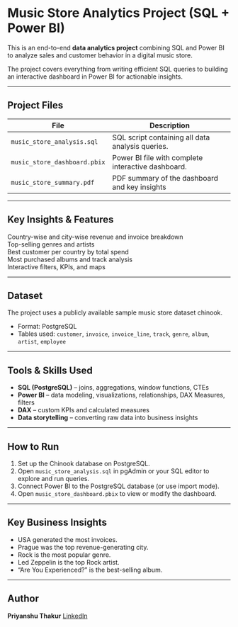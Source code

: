 # Music Store Analytics Project (SQL + Power BI)

This is an end-to-end **data analytics project** combining SQL and Power BI to analyze sales and customer behavior in a digital music store.

The project covers everything from writing efficient SQL queries to building an interactive dashboard in Power BI for actionable insights.

---

## Project Files

| File | Description |
|------|-------------|
| `music_store_analysis.sql` | SQL script containing all data analysis queries. |
| `music_store_dashboard.pbix` | Power BI file with complete interactive dashboard. |
| `music_store_summary.pdf` | PDF summary of the dashboard and key insights  |

---

## Key Insights & Features

 Country-wise and city-wise revenue and invoice breakdown  
 Top-selling genres and artists  
 Best customer per country by total spend  
 Most purchased albums and track analysis  
 Interactive filters, KPIs, and maps

---

## Dataset

The project uses a publicly available sample music store dataset chinook.

- Format: PostgreSQL
- Tables used: `customer`, `invoice`, `invoice_line`, `track`, `genre`, `album`, `artist`, `employee`

---

## Tools & Skills Used

- **SQL (PostgreSQL)** – joins, aggregations, window functions, CTEs  
- **Power BI** – data modeling, visualizations, relationships, DAX Measures, filters  
- **DAX** – custom KPIs and calculated measures  
- **Data storytelling** – converting raw data into business insights

---

## How to Run

1. Set up the Chinook database on PostgreSQL.
2. Open `music_store_analysis.sql` in pgAdmin or your SQL editor to explore and run queries.
3. Connect Power BI to the PostgreSQL database (or use import mode).
4. Open `music_store_dashboard.pbix` to view or modify the dashboard.

---

## Key Business Insights

- USA generated the most invoices.
- Prague was the top revenue-generating city.
- Rock is the most popular genre.
- Led Zeppelin is the top Rock artist.
- “Are You Experienced?” is the best-selling album.
---

## Author
**Priyanshu Thakur** 
[LinkedIn](https://www.linkedin.com/in/priyanshu-thakur-9a0417249/)

